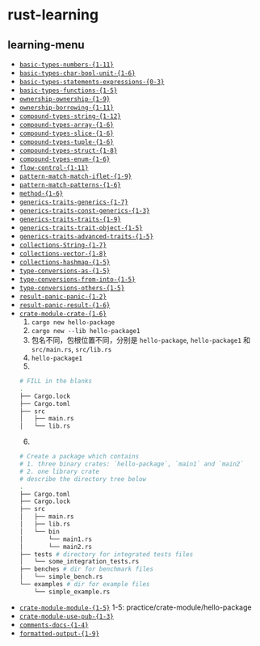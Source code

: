 # rust-learning

## learning-menu

- [`basic-types-numbers-{1-11}`](https://zh.practice.rs/basic-types/numbers.html)
- [`basic-types-char-bool-unit-{1-6}`](https://zh.practice.rs/basic-types/char-bool-unit.html)
- [`basic-types-statements-expressions-{0-3}`](https://zh.practice.rs/basic-types/statements-expressions.html)
- [`basic-types-functions-{1-5}`](https://zh.practice.rs/basic-types/functions.html)
- [`ownership-ownership-{1-9}`](https://zh.practice.rs/ownership/ownership.html)
- [`ownership-borrowing-{1-11}`](https://zh.practice.rs/ownership/borrowing.html)
- [`compound-types-string-{1-12}`](https://zh.practice.rs/compound-types/string.html)
- [`compound-types-array-{1-6}`](https://zh.practice.rs/compound-types/array.html)
- [`compound-types-slice-{1-6}`](https://zh.practice.rs/compound-types/slice.html)
- [`compound-types-tuple-{1-6}`](https://zh.practice.rs/compound-types/tuple.html)
- [`compound-types-struct-{1-8}`](https://zh.practice.rs/compound-types/struct.html)
- [`compound-types-enum-{1-6}`](https://zh.practice.rs/compound-types/enum.html)
- [`flow-control-{1-11}`](https://zh.practice.rs/flow-control.html)
- [`pattern-match-match-iflet-{1-9}`](https://zh.practice.rs/pattern-match/match-iflet.html)
- [`pattern-match-patterns-{1-6}`](https://zh.practice.rs/pattern-match/patterns.html)
- [`method-{1-6}`](https://zh.practice.rs/method.html)
- [`generics-traits-generics-{1-7}`](https://zh.practice.rs/generics-traits/generics.html)
- [`generics-traits-const-generics-{1-3}`](https://zh.practice.rs/generics-traits/const-generics.html)
- [`generics-traits-traits-{1-9}`](https://zh.practice.rs/generics-traits/traits.html)
- [`generics-traits-trait-object-{1-5}`](https://zh.practice.rs/generics-traits/trait-object.html)
- [`generics-traits-advanced-traits-{1-5}`](https://zh.practice.rs/generics-traits/advanced-traits.html)
- [`collections-String-{1-7}`](https://zh.practice.rs/collections/String.html)
- [`collections-vector-{1-8}`](https://zh.practice.rs/collections/vector.html)
- [`collections-hashmap-{1-5}`](https://zh.practice.rs/collections/hashmap.html)
- [`type-conversions-as-{1-5}`](https://zh.practice.rs/type-conversions/as.html)
- [`type-conversions-from-into-{1-5}`](https://zh.practice.rs/type-conversions/from-into.html)
- [`type-conversions-others-{1-5}`](https://zh.practice.rs/type-conversions/others.html)
- [`result-panic-panic-{1-2}`](https://zh.practice.rs/result-panic/panic.html)
- [`result-panic-result-{1-6}`](https://zh.practice.rs/result-panic/result.html)
- [`crate-module-crate-{1-6}`](https://zh.practice.rs/crate-module/crate.html)
  1. `cargo new hello-package`
  2. `cargo new --lib hello-package1`
  3. 包名不同，包根位置不同，分别是 `hello-package`, `hello-package1` 和 `src/main.rs`, `src/lib.rs`
  4. `hello-package1`
  5.
    ```bash
    # FILL in the blanks
    .
    ├── Cargo.lock
    ├── Cargo.toml
    ├── src
    │   ├── main.rs
    │   └── lib.rs
    ```
  6.
  ```bash
  # Create a package which contains 
  # 1. three binary crates: `hello-package`, `main1` and `main2`
  # 2. one library crate
  # describe the directory tree below
  .
  ├── Cargo.toml
  ├── Cargo.lock
  ├── src
  │   ├── main.rs
  │   ├── lib.rs
  │   └── bin
  │       └── main1.rs
  │       └── main2.rs
  ├── tests # directory for integrated tests files
  │   └── some_integration_tests.rs
  ├── benches # dir for benchmark files
  │   └── simple_bench.rs
  └── examples # dir for example files
      └── simple_example.rs
  ```
- [`crate-module-module-{1-5}`](https://zh.practice.rs/crate-module/module.html)
  1-5: practice/crate-module/hello-package
- [`crate-module-use-pub-{1-3}`](https://zh.practice.rs/crate-module/use-pub.html)
- [`comments-docs-{1-4}`](https://zh.practice.rs/comments-docs.html)
- [`formatted-output-{1-9}`](https://zh.practice.rs/formatted-output.html)
